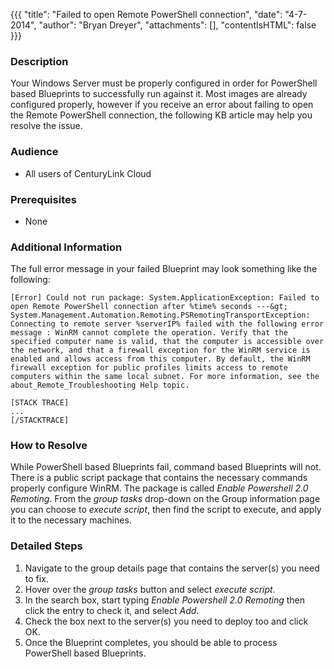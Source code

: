 {{{
  "title": "Failed to open Remote PowerShell connection",
  "date": "4-7-2014",
  "author": "Bryan Dreyer",
  "attachments": [],
  "contentIsHTML": false
}}}

### Description
Your Windows Server must be properly configured in order for PowerShell based Blueprints to successfully run against it. Most images are already configured properly, however if you receive an error about failing to open the Remote PowerShell connection, the following KB article may help you resolve the issue.

### Audience
* All users of CenturyLink Cloud

### Prerequisites
* None

### Additional Information
The full error message in your failed Blueprint may look something like the following:

```
[Error] Could not run package: System.ApplicationException: Failed to open Remote PowerShell connection after %time% seconds ---&gt; System.Management.Automation.Remoting.PSRemotingTransportException: Connecting to remote server %serverIP% failed with the following error message : WinRM cannot complete the operation. Verify that the specified computer name is valid, that the computer is accessible over the network, and that a firewall exception for the WinRM service is enabled and allows access from this computer. By default, the WinRM firewall exception for public profiles limits access to remote computers within the same local subnet. For more information, see the about_Remote_Troubleshooting Help topic.

[STACK TRACE]
...
[/STACKTRACE]
```

### How to Resolve
While PowerShell based Blueprints fail, command based Blueprints will not. There is a public script package that contains the necessary commands properly configure WinRM. The package is called *Enable Powershell 2.0 Remoting*. From the *group tasks* drop-down on the Group information page you can choose to *execute script*, then find the script to execute, and apply it to the necessary machines.

### Detailed Steps
1. Navigate to the group details page that contains the server(s) you need to fix.
2. Hover over the *group tasks* button and select *execute script*.
3. In the search box, start typing *Enable Powershell 2.0 Remoting* then click the entry to check it, and select *Add*.
4. Check the box next to the server(s) you need to deploy too and click OK.
5. Once the Blueprint completes, you should be able to process PowerShell based Blueprints.
